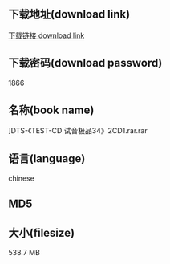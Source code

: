 ## 下载地址(download link)
[下载链接 download link](https://tutu365.netlify.app/?s=%5DDTS-%E3%80%8ATEST-CD+%E8%AF%95%E9%9F%B3%E6%9E%81%E5%93%8134%E3%80%8B2CD1.rar)

## 下载密码(download password)
1866

## 名称(book name)
]DTS-《TEST-CD 试音极品34》2CD1.rar.rar

## 语言(language)
chinese

## MD5


## 大小(filesize)
538.7 MB
